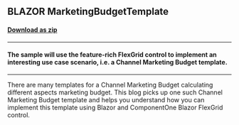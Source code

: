 ## BLAZOR MarketingBudgetTemplate 
#### [Download as zip](https://grapecity.github.io/DownGit/#/home?url=https://github.com/GrapeCity/ComponentOne-Blazor-Samples/tree/master/NET_8/General/MarketingBudgetTemplate)
____
#### The sample will use the feature-rich FlexGrid control to implement an interesting use case scenario, i.e. a Channel Marketing Budget template. 
____
There are many templates for a Channel Marketing Budget calculating different aspects marketing budget. 
This blog picks up one such Channel Marketing Budget template and helps you understand how you can implement this template using Blazor and ComponentOne Blazor FlexGrid control.
